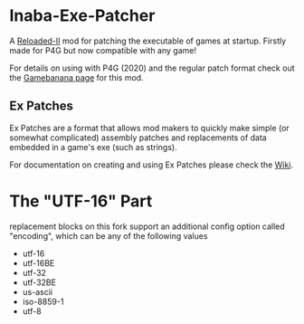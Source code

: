 # Inaba-Exe-Patcher
A [Reloaded-II](https://github.com/Reloaded-Project/Reloaded-II) mod for patching the executable of games at startup. Firstly made for P4G but now compatible with any game! 

For details on using with P4G (2020) and the regular patch format check out the [Gamebanana page](https://gamebanana.com/tools/6872) for this mod.

## Ex Patches
Ex Patches are a format that allows mod makers to quickly make simple (or somewhat complicated) assembly patches and replacements of data embedded in a game's exe (such as strings). 

For documentation on creating and using Ex Patches please check the [Wiki](https://github.com/TekkaGB/Inaba-Exe-Patcher/wiki).

# The "UTF-16" Part
replacement blocks on this fork support an additional config option called "encoding", which can be any of the following values
- utf-16
- utf-16BE
- utf-32
- utf-32BE
- us-ascii
- iso-8859-1
- utf-8
